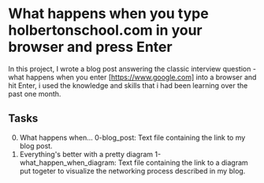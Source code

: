 # What happens when you type holbertonschool.com in your browser and press Enter
In this project, I wrote a blog post answering the classic interview question - what happens when you enter [https://www.google.com] into a browser and hit Enter, i used the knowledge and skills that i had been learning over the past one month.

## Tasks
0. What happens when...
	0-blog_post: Text file containing the link to my blog post.
1. Everything's better with a pretty diagram
	1-what_happen_when_diagram: Text file containing the link to a diagram put togeter to visualize the networking process described in my blog.

